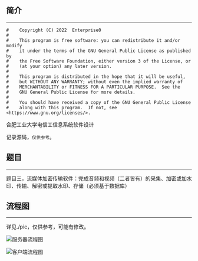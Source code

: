 ## 简介
----

```
#    Copyright (C) 2022  Enterprise0
#
#    This program is free software: you can redistribute it and/or modify
#    it under the terms of the GNU General Public License as published by
#    the Free Software Foundation, either version 3 of the License, or
#    (at your option) any later version.
#
#    This program is distributed in the hope that it will be useful,
#    but WITHOUT ANY WARRANTY; without even the implied warranty of
#    MERCHANTABILITY or FITNESS FOR A PARTICULAR PURPOSE.  See the
#    GNU General Public License for more details.
#
#    You should have received a copy of the GNU General Public License
#    along with this program.  If not, see <https://www.gnu.org/licenses/>.
```

合肥工业大学电信工信息系统软件设计

记录源码，`仅供参考`。

## 题目
----

题目三，流媒体加密传输软件：完成音频和视频（二者皆有）的采集、加密或加水印、传输、解密或提取水印、存储（必须基于数据库）

## 流程图
----
详见./pic，仅供参考，可能有修改。

![服务器流程图](pic/服务器流程图.png)

![客户端流程图](pic/客户端流程图.png)